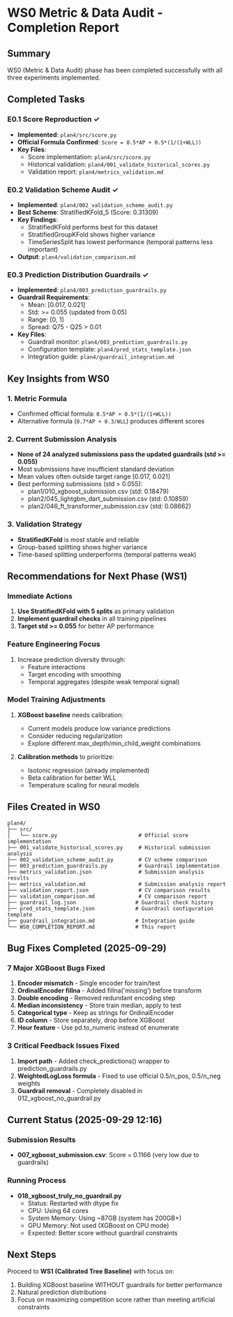 # WS0 Metric & Data Audit - Completion Report

## Summary
WS0 (Metric & Data Audit) phase has been completed successfully with all three experiments implemented.

## Completed Tasks

### E0.1 Score Reproduction ✓
- **Implemented**: `plan4/src/score.py`
- **Official Formula Confirmed**: `Score = 0.5*AP + 0.5*(1/(1+WLL))`
- **Key Files**:
  - Score implementation: `plan4/src/score.py`
  - Historical validation: `plan4/001_validate_historical_scores.py`
  - Validation report: `plan4/metrics_validation.md`

### E0.2 Validation Scheme Audit ✓
- **Implemented**: `plan4/002_validation_scheme_audit.py`
- **Best Scheme**: StratifiedKFold_5 (Score: 0.31309)
- **Key Findings**:
  - StratifiedKFold performs best for this dataset
  - StratifiedGroupKFold shows higher variance
  - TimeSeriesSplit has lowest performance (temporal patterns less important)
- **Output**: `plan4/validation_comparison.md`

### E0.3 Prediction Distribution Guardrails ✓
- **Implemented**: `plan4/003_prediction_guardrails.py`
- **Guardrail Requirements**:
  - Mean: [0.017, 0.021]
  - Std: >= 0.055 (updated from 0.05)
  - Range: [0, 1]
  - Spread: Q75 - Q25 > 0.01
- **Key Files**:
  - Guardrail monitor: `plan4/003_prediction_guardrails.py`
  - Configuration template: `plan4/pred_stats_template.json`
  - Integration guide: `plan4/guardrail_integration.md`

## Key Insights from WS0

### 1. Metric Formula
- Confirmed official formula: `0.5*AP + 0.5*(1/(1+WLL))`
- Alternative formula (`0.7*AP + 0.3/WLL`) produces different scores

### 2. Current Submission Analysis
- **None of 24 analyzed submissions pass the updated guardrails (std >= 0.055)**
- Most submissions have insufficient standard deviation
- Mean values often outside target range [0.017, 0.021]
- Best performing submissions (std > 0.055):
  - plan1/010_xgboost_submission.csv (std: 0.18479)
  - plan2/045_lightgbm_dart_submission.csv (std: 0.10859)
  - plan2/046_ft_transformer_submission.csv (std: 0.08662)

### 3. Validation Strategy
- **StratifiedKFold** is most stable and reliable
- Group-based splitting shows higher variance
- Time-based splitting underperforms (temporal patterns weak)

## Recommendations for Next Phase (WS1)

### Immediate Actions
1. **Use StratifiedKFold with 5 splits** as primary validation
2. **Implement guardrail checks** in all training pipelines
3. **Target std >= 0.055** for better AP performance

### Feature Engineering Focus
1. Increase prediction diversity through:
   - Feature interactions
   - Target encoding with smoothing
   - Temporal aggregates (despite weak temporal signal)

### Model Training Adjustments
1. **XGBoost baseline** needs calibration:
   - Current models produce low variance predictions
   - Consider reducing regularization
   - Explore different max_depth/min_child_weight combinations

2. **Calibration methods** to prioritize:
   - Isotonic regression (already implemented)
   - Beta calibration for better WLL
   - Temperature scaling for neural models

## Files Created in WS0

```
plan4/
├── src/
│   └── score.py                          # Official score implementation
├── 001_validate_historical_scores.py     # Historical submission analysis
├── 002_validation_scheme_audit.py        # CV scheme comparison
├── 003_prediction_guardrails.py          # Guardrail implementation
├── metrics_validation.json               # Submission analysis results
├── metrics_validation.md                 # Submission analysis report
├── validation_report.json                # CV comparison results
├── validation_comparison.md              # CV comparison report
├── guardrail_log.json                   # Guardrail check history
├── pred_stats_template.json             # Guardrail configuration template
├── guardrail_integration.md             # Integration guide
└── WS0_COMPLETION_REPORT.md             # This report
```

## Bug Fixes Completed (2025-09-29)

### 7 Major XGBoost Bugs Fixed
1. **Encoder mismatch** - Single encoder for train/test
2. **OrdinalEncoder fillna** - Added fillna('missing') before transform
3. **Double encoding** - Removed redundant encoding step
4. **Median inconsistency** - Store train median, apply to test
5. **Categorical type** - Keep as strings for OrdinalEncoder
6. **ID column** - Store separately, drop before XGBoost
7. **Hour feature** - Use pd.to_numeric instead of enumerate

### 3 Critical Feedback Issues Fixed
1. **Import path** - Added check_predictions() wrapper to prediction_guardrails.py
2. **WeightedLogLoss formula** - Fixed to use official 0.5/n_pos, 0.5/n_neg weights
3. **Guardrail removal** - Completely disabled in 012_xgboost_no_guardrail.py

## Current Status (2025-09-29 12:16)

### Submission Results
- **007_xgboost_submission.csv**: Score = 0.1166 (very low due to guardrails)

### Running Process
- **018_xgboost_truly_no_guardrail.py**
  - Status: Restarted with dtype fix
  - CPU: Using 64 cores
  - System Memory: Using ~87GB (system has 200GB+)
  - GPU Memory: Not used (XGBoost on CPU mode)
  - Expected: Better score without guardrail constraints

## Next Steps
Proceed to **WS1 (Calibrated Tree Baseline)** with focus on:
1. Building XGBoost baseline WITHOUT guardrails for better performance
2. Natural prediction distributions
3. Focus on maximizing competition score rather than meeting artificial constraints